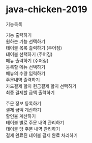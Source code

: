 # java-chicken-2019 
기능목록    

기능 출력하기  
원하는 기능 선택하기  
테이블 목록 출력하기 (주어짐)  
테이블 선택하기 (주어짐)  
메뉴 출력하기 (주어짐)  
등록할 메뉴 선택하기   
메뉴의 수량 입력하기  
주문내역 출력하기  
카드결제 할지 현금결제 할지 선택하기  
최종 결제할 금액 출력하기  

주문 정보 등록하기  
결제 금액 계산하기  
할인율 계산하기  
테이블 별로 주문 내역 관리하기  
테이블 당 주문 내역 관리하기  
결제 완료된 테이블 결제 완료 처리하기  
